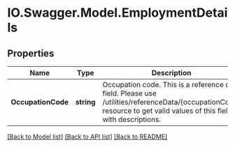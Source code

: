 # IO.Swagger.Model.EmploymentDetails
## Properties

Name | Type | Description | Notes
------------ | ------------- | ------------- | -------------
**OccupationCode** | **string** | Occupation code. This is a reference data field. Please use /utilities/referenceData/{occupationCode} resource to get valid values of this field with descriptions. | 

[[Back to Model list]](../README.md#documentation-for-models) [[Back to API list]](../README.md#documentation-for-api-endpoints) [[Back to README]](../README.md)

